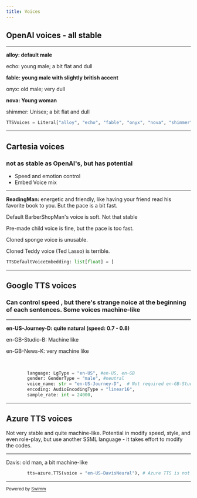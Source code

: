 ```yaml
---
title: Voices
---
```

## **OpenAI voices - all stable**

<SwmSnippet path="/livekit-plugins/livekit-plugins-openai/livekit/plugins/openai/models.py" line="5">

---

**alloy: default male**

echo: young male; a bit flat and dull

**fable: young male with slightly british accent**

onyx: old male; very dull

**nova: Young woman**

shimmer: Unisex; a bit flat and dull

```python
TTSVoices = Literal["alloy", "echo", "fable", "onyx", "nova", "shimmer"]
```

---

</SwmSnippet>

## Cartesia voices

### not as stable as OpenAI's, but has potential

- Speed and emotion control
- Embed Voice mix

<SwmSnippet path="/livekit-plugins/livekit-plugins-cartesia/livekit/plugins/cartesia/models.py" line="17">

---

**ReadingMan:** energetic and friendly, like having your friend read his favorite book to you. But the pace is a bit fast.

Default BarberShopMan's voice is soft. Not that stable

Pre-made child voice is fine, but the pace is too fast.

Cloned sponge voice is unusable.

Cloned Teddy voice (Ted Lasso) is terrible.

```python
TTSDefaultVoiceEmbedding: list[float] = [
```

---

</SwmSnippet>

## Google TTS voices

### Can control speed , but there's strange noice at the beginning of each sentences. Some voices machine-like

<SwmSnippet path="/livekit-plugins/livekit-plugins-google/livekit/plugins/google/tts.py" line="50">

---

**en-US-Journey-D: quite natural (speed: 0.7 - 0.8)**

en-GB-Studio-B: Machine like

en-GB-News-K: very machine like

&nbsp;

```python
        language: LgType = "en-US", #en-US, en-GB
        gender: GenderType = "male", #neutral
        voice_name: str = "en-US-Journey-D",  # Not required en-GB-Studio-B, en-GB-News-K
        encoding: AudioEncodingType = "linear16",
        sample_rate: int = 24000,
```

---

</SwmSnippet>

## Azure TTS voices

Not very stable and quite machine-like. Potential in modify speed, style, and even role-play, but use another SSML language - it takes effort to modify the codes.

<SwmSnippet path="/science-time.py" line="60" repo-id="Z2l0aHViJTNBJTNBbWFpbiUzQSUzQWx1bWluYS11b2Z0">

---

Davis: old man, a bit machine-like

```python
        tts=azure.TTS(voice = "en-US-DavisNeural"), # Azure TTS is not that stable and quite machine-like, but has potential in speed & style control, role-playing and voice cloning.
```

---

</SwmSnippet>

<SwmMeta version="3.0.0" repo-id="Z2l0aHViJTNBJTNBYWdlbnRzJTNBJTNBbHVtaW5hLXVvZnQ=" repo-name="agents"><sup>Powered by [Swimm](https://app.swimm.io/)</sup></SwmMeta>
